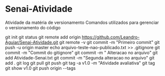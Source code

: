 ﻿# Senai-Atividade
Atividade da matéria de versionamento
Comandos utilizados para gerenciar o versionamento do código

git init
git status
git remote add origin https://github.com/Leandro-Aguiar/Senai-Atividade.git
git remote -v
git commit -m "Primeiro commit"
git push -u origin master
echo arquivo-teste-nao-publicado.txt >> .gitignore
git commit -m "Commit do gitignore"
git commit -m " Alteracao no arquivo"
git add Atividade-Senai.txt
git commit -m "Segunda alteracao no arquivo"
git add .
git log
git pull
git push
git tag -a v1.0 -m "Atividade avaliativa"
git tag
git show v1.0
git push origin --tags

